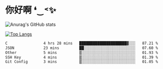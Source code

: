 # 你好啊 ❛‿˂✨

![Anurag's GitHub stats](https://github-readme-stats.vercel.app/api?username=ZombieFly&count_private=true&show_icons=true)

[![Top Langs](https://github-readme-stats.vercel.app/api/top-langs/?username=ZombieFly&layout=compact&count_private=true&hide=Ruby,makefile)](https://github.com/anuraghazra/github-readme-stats)

<!--START_SECTION:waka-->

```txt
C                4 hrs 28 mins   █████████████████████▓░░░   87.21 %
JSON             23 mins         ██░░░░░░░░░░░░░░░░░░░░░░░   07.60 %
Other            5 mins          ▒░░░░░░░░░░░░░░░░░░░░░░░░   01.93 %
SSH Key          4 mins          ▒░░░░░░░░░░░░░░░░░░░░░░░░   01.39 %
Git Config       3 mins          ▒░░░░░░░░░░░░░░░░░░░░░░░░   01.05 %
```

<!--END_SECTION:waka-->

